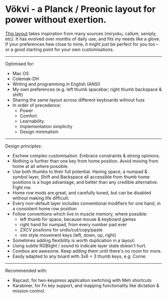 # Vökvi - a Planck / Preonic layout for power without exertion.

[This layout](layout.txt) takes inspiration from many sources (miryoku,
callum, seniply, etc). It has evolved over months of daily use, and fits my
needs like a glove. If your preferences hew close to mine, it might just be
perfect for you too – or a good starting point for your own customisations.

---
Optimised for:

- Mac OS
- Colemak-DH
- Writing and programming in English (ANSI)
- My own preferences (e.g. left thumb spacebar; right thumb backspace & shift)
- Sharing the same layout across different keyboards without fuss
- In order of precedence:
  - Power
  - Comfort
  - Learnability
  - Implementation simplicity
  - Design minimalism


---
Design principles:

- Eschew complex customisation. Embrace constraints & strong opinions.
- Nothing is further than one key from home position. Avoid moving from home at
  all where possible.
- Use both thumbs to their full potential. Having space, a numpad & symbol
  layer, Shift and Backspace all accessible from thumb home positions is
  a huge advantage, and better than any credible alternative. Fight me.
- Home row mods are great, and carefully tuned, but can be disabled without
  making life difficult.
- Every non-default layer includes conventional modifiers for one hand, in a
  consistent home row position
- Follow conventions which live in muscle memory, where possible:
  - left thumb for space, because mouse & keyboard games
  - right hand for numpad, from every number pad ever
  - ZXCV positions for undo/cut/copy/paste
  - vim style movement keys (left, down, up, right)
- Sometimes adding flexibility is worth duplication in a layout.
- Using subtle RGBlight / sound to indicate layer state doesn't hurt.
- Combos are awesome. Keep adding them until there's no room for more.
- Easily adapted to any board with 3x6 + 3 thumb keys, e.g. Corne.

---
Recommended with:

- Raycast, for two-keypress application switching with Meh shortcuts
- Karabiner, for Fn key support, and mapping functionality like dictation &
  mission control.
